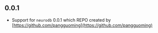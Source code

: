 <!-- 
Copyright (c) 2023- All neurodb_dart_driver authors. All rights reserved. 

This source code is licensed under Apache 2.0 License. 
-->

## 0.0.1

- Support for `neurodb` 0.0.1 which REPO created by [https://github.com/pangguoming](https://github.com/pangguoming)
